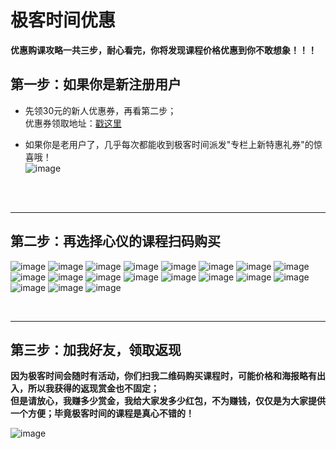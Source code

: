 # 极客时间优惠
**优惠购课攻略一共三步，耐心看完，你将发现课程价格优惠到你不敢想象！！！**
<br>

## 第一步：如果你是新注册用户
- 先领30元的新人优惠券，再看第二步；<br>
优惠券领取地址：[戳这里](https://time.geekbang.org/activity/getinvite?gk_ucode=0BF856BA0EF8A6)

- 如果你是老用户了，几乎每次都能收到极客时间派发"专栏上新特惠礼券"的惊喜哦！<br>
![image](./image/上新特惠.png)

<br><br>
<hr>

## 第二步：再选择心仪的课程扫码购买
![image](./image/jike/Python核心技术与实战.jpg)
![image](./image/jike/许式伟的架构课.jpg)
![image](./image/jike/趣谈Linux操作系统.jpg)
![image](./image/jike/Vue开发实战.jpg)
![image](./image/jike/JAVA并发编程实战.jpg)
![image](./image/jike/趣谈网络协议.jpg)
![image](./image/jike/linux性能优化实战.jpg)
![image](./image/jike/Nginx核心知识.jpg)
![image](./image/jike/从0开始学架构.jpg)
![image](./image/jike/邱岳的产品实战.jpg)
![image](./image/jike/数据分析实战.jpg)
![image](./image/jike/微服务实战.jpg)
![image](./image/jike/10x程序员工作法.jpg)
![image](./image/jike/软件工程之美.jpg)
![image](./image/jike/数据结构与算法之美.jpg)
![image](./image/jike/算法面试通关.jpg)
![image](./image/jike/面试现场.jpg)
![image](./image/jike/玩转Spring全家桶.jpg)
![image](./image/jike/左耳听风.jpg)






<br>
<hr>

## 第三步：加我好友，领取返现
**因为极客时间会随时有活动，你们扫我二维码购买课程时，可能价格和海报略有出入，所以我获得的返现赏金也不固定；**<br>
**但是请放心，我赚多少赏金，我给大家发多少红包，不为赚钱，仅仅是为大家提供一个方便；毕竟极客时间的课程是真心不错的！**

![image](./image/mmzsblog.png)






